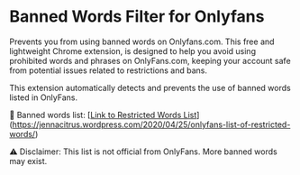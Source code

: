 # Banned Words Filter for Onlyfans

Prevents you from using banned words on Onlyfans.com.
This free and lightweight Chrome extension,  is designed to help you avoid using prohibited words and phrases on OnlyFans.com, keeping your account safe from potential issues related to restrictions and bans.

This extension automatically detects and prevents the use of banned words listed in OnlyFans.

🚫 Banned words list:
[[Link to Restricted Words List](https://jennacitrus.wordpress.com/2020/04/25/onlyfans-list-of-restricted-words/)](https://jennacitrus.wordpress.com/2020/04/25/onlyfans-list-of-restricted-words/)

⚠️ Disclaimer: 
This list is not official from OnlyFans. More banned words may exist.
